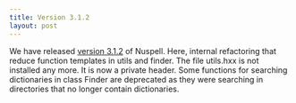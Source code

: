 ```yaml
---
title: Version 3.1.2
layout: post
---
```

We have released [version 3.1.2](https://github.com/nuspell/nuspell/releases/tag/v3.1.2) of Nuspell. Here, internal refactoring that reduce function templates in utils and finder. The file utils.hxx is not installed any more. It is now a private header. Some functions for searching dictionaries in class Finder are deprecated as they were searching in directories that no longer contain dictionaries.


